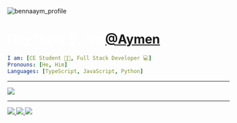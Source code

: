 <div align="left">
  <img align="center" src="https://i.ibb.co/zbLfdZq/9c88601a59be413a5b9f8575e39605a5.jpg" alt="bennaaym_profile"/>
</div>
<p>
  <h1 align="left" style="color:#fff">
    <b>Hey there 👋, I'm <a href="https://github.com/bennaaym">@Aymen</a></b>
  </h1>
</p>

```yaml
I am: [CE Student 👨‍🎓, Full Stack Developer 💻]
Pronouns: [He, Him]
Languages: [TypeScript, JavaScript, Python]
```

---

<p align="left">
 <a href="https://github.com/bennaaym">
    <img align="center" src="https://github-readme-stats.vercel.app/api?username=bennaaym&show_icons=true&hide_border=true&line_height=20&title_color=e2a121&icon_color=e2a121&show_owner=true&theme=github_dark&custom_title=Profile Stats"/>
  </a>
</p>

---

<p align="left">
  <a href="https://github.com/bennaaym">
    <img src="https://img.shields.io/badge/github-bennaaym-211F1F?logo=github&logoColor=white&style=flat-square" />
  </a>
  <a href="https://www.linkedin.com/in/aymen-bennabi">
    <img src="https://img.shields.io/badge/linkedin-Aymen_B-0072B1?logo=linkedin&style=flat-square" />
  </a>
  <a href="https://github.com/bennaaym">
    <img src="https://komarev.com/ghpvc/?username=bennaaym&label=visitors&color=211F1F&style=flat" />
  </a>
</p>
